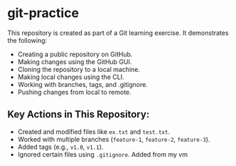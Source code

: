 # git-practice
This repository is created as part of a Git learning exercise. It demonstrates the following:

- Creating a public repository on GitHub.
- Making changes using the GitHub GUI.
- Cloning the repository to a local machine.
- Making local changes using the CLI.
- Working with branches, tags, and .gitignore.
- Pushing changes from local to remote.

## Key Actions in This Repository:
- Created and modified files like `ex.txt` and `test.txt`.
- Worked with multiple branches (`feature-1`, `feature-2`, `feature-3`).
- Added tags (e.g., `v1.0`, `v1.1`).
- Ignored certain files using `.gitignore`.
Added from my vm
